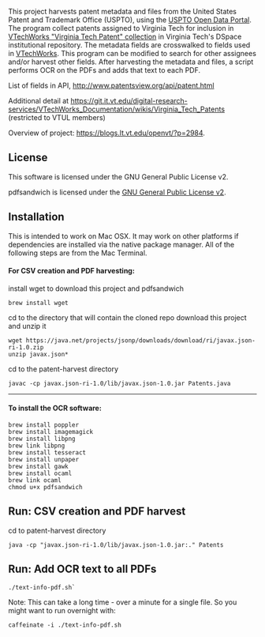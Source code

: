 This project harvests patent metadata and files from the United States Patent and Trademark Office (USPTO), using the 
[USPTO Open Data Portal](https://developer.uspto.gov/product/patent). The program collect patents assigned
to Virginia Tech for inclusion in [VTechWorks "Virginia Tech Patent" collection](http://vtechworks.lib.vt.edu/handle/10919/72295)
in Virginia Tech's DSpace institutional repository. 
The metadata fields are crosswalked to fields used in [VTechWorks](http://vtechworks.lib.vt.edu/). 
This program can be modified to search for other assignees and/or harvest other fields.
After harvesting the metadata and files, a script performs OCR on the PDFs and adds that text to each PDF.
 

List of fields in API, http://www.patentsview.org/api/patent.html

Additional detail at 
https://git.it.vt.edu/digital-research-services/VTechWorks_Documentation/wikis/Virginia_Tech_Patents (restricted to VTUL members)

Overview of project: https://blogs.lt.vt.edu/openvt/?p=2984.

License
-------
This software is licensed under the GNU General Public License v2.

pdfsandwich is licensed under the [GNU General Public License v2](http://www.tobias-elze.de/pdfsandwich/).

## Installation

This is intended to work on Mac OSX. It may work on other platforms if dependencies are installed  via the native package manager. 
All of the following steps are from the Mac Terminal.

#### For CSV creation and PDF harvesting:
install wget to download this project and pdfsandwich
```
brew install wget
```

cd to the directory that will contain the cloned repo
download this project and unzip it
```
wget https://java.net/projects/jsonp/downloads/download/ri/javax.json-ri-1.0.zip
unzip javax.json*
```

cd to the patent-harvest directory
```
javac -cp javax.json-ri-1.0/lib/javax.json-1.0.jar Patents.java
```

---

#### To install the OCR software:

```
brew install poppler
brew install imagemagick
brew install libpng
brew link libpng
brew install tesseract
brew install unpaper
brew install gawk
brew install ocaml
brew link ocaml
chmod u+x pdfsandwich
```

## Run: CSV creation and PDF harvest

cd to patent-harvest directory
```
java -cp "javax.json-ri-1.0/lib/javax.json-1.0.jar:." Patents
```

## Run: Add OCR text to all PDFs

```
./text-info-pdf.sh`
```

Note: This can take a long time - over a minute for a single file. So you might want to run overnight with:
```
caffeinate -i ./text-info-pdf.sh
```
